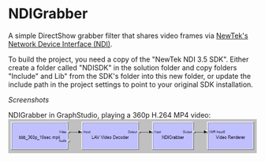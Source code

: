 # NDIGrabber
A simple DirectShow grabber filter that shares video frames via [NewTek's Network Device Interface (NDI)](https://www.newtek.com/ndi/).

To build the project, you need a copy of the "NewTek NDI 3.5 SDK". Either create a folder called "NDISDK" in the solution folder and copy folders "Include" and Lib" from the SDK's folder into this new folder, or update the include path in the project settings to point to your original SDK installation.

*Screenshots*

NDIGrabber in GraphStudio, playing a 360p H.264 MP4 video:
![NDIGrabber in GraphStudio, playing a 360p H.264 MP4 video](sample_graph.png)
